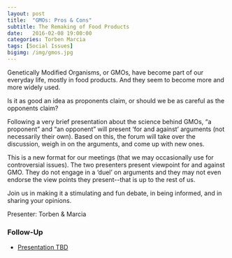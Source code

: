 ```yaml
---
layout: post
title:  "GMOs: Pros & Cons"
subtitle: The Remaking of Food Products
date:   2016-02-08 19:00:00
categories: Torben Marcia
tags: [Social Issues]
bigimg: /img/gmos.jpg
---
```


Genetically Modified Organisms, or GMOs, have become part of our everyday life, mostly in food products. And they seem to become more and more widely used.  

Is it as good an idea as proponents claim, or should we be as careful as the opponents claim?

Following a very brief presentation about the science behind GMOs, “a proponent” and “an opponent” will present ‘for and against’ arguments (not necessarily their own). Based on this, the forum will take over the discussion, weigh in on the arguments, and come up with new ones.

This is a new format for our meetings (that we may occasionally use for controversial issues). The two presenters present viewpoint for and against GMO. They do not engage in a ‘duel’ on arguments and they may not even endorse the view points they present--that is up to the rest of us.

Join us in making it a stimulating and fun debate, in being informed, and in sharing your opinions.

Presenter: Torben & Marcia

### Follow-Up

* [Presentation TBD](/assets/present/tbd.pdf) 


